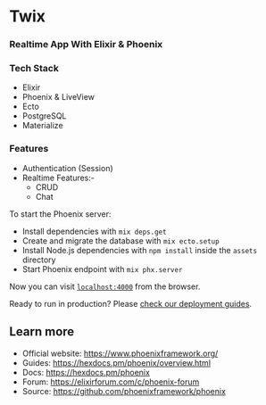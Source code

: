 # Twix

### Realtime App With Elixir & Phoenix

### Tech Stack

- Elixir
- Phoenix & LiveView
- Ecto
- PostgreSQL
- Materialize

### Features

- Authentication (Session)
- Realtime Features:-
  - CRUD
  - Chat

To start the Phoenix server:

- Install dependencies with `mix deps.get`
- Create and migrate the database with `mix ecto.setup`
- Install Node.js dependencies with `npm install` inside the `assets` directory
- Start Phoenix endpoint with `mix phx.server`

Now you can visit [`localhost:4000`](http://localhost:4000) from the browser.

Ready to run in production? Please [check our deployment guides](https://hexdocs.pm/phoenix/deployment.html).

## Learn more

- Official website: https://www.phoenixframework.org/
- Guides: https://hexdocs.pm/phoenix/overview.html
- Docs: https://hexdocs.pm/phoenix
- Forum: https://elixirforum.com/c/phoenix-forum
- Source: https://github.com/phoenixframework/phoenix
